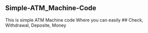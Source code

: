 ## Simple-ATM_Machine-Code
This is simple ATM Machine code Where you can easily ## Check, Withdrawal, Deposite, Money
